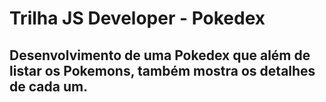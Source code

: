 # Trilha JS Developer - Pokedex
## Desenvolvimento de uma Pokedex que além de listar os Pokemons, também mostra os detalhes de cada um.
